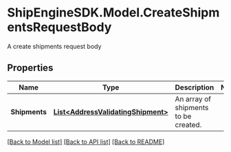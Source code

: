 # ShipEngineSDK.Model.CreateShipmentsRequestBody
A create shipments request body

## Properties

Name | Type | Description | Notes
------------ | ------------- | ------------- | -------------
**Shipments** | [**List&lt;AddressValidatingShipment&gt;**](AddressValidatingShipment.md) | An array of shipments to be created. | 

[[Back to Model list]](../README.md#documentation-for-models) [[Back to API list]](../README.md#documentation-for-api-endpoints) [[Back to README]](../README.md)

